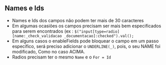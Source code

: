 ##  Names e Ids

* Names e Ids dos campos não podem ter mais de 30 caracteres
* Em algumas ocasiões os campos precisam ser mais bem especificados para serem encontrados (ex : ```$("input[type=radio][name:_check_validacao
_documentacao]:checked").val();```
* Em alguns casos o enableFields pode bloquear o campo em um passo específico, será preciso adicionar o ```UNDERLINE(_)```, pois, o seu NAME foi modificado, Como no caso ACIMA.
* Radios precisam ter o mesmo ```Name``` e o ```For = Id```

